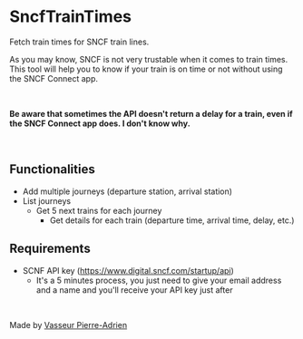 # SncfTrainTimes

Fetch train times for SNCF train lines.

As you may know, SNCF is not very trustable when it comes to train times. This tool will help you to know if your train is on time or not without using the SNCF Connect app.

<br/>

**Be aware that sometimes the API doesn't return a delay for a train, even if the SNCF Connect app does. I don't know why.**

<br/>

## Functionalities

- Add multiple journeys (departure station, arrival station)
- List journeys
  - Get 5 next trains for each journey
    - Get details for each train (departure time, arrival time, delay, etc.)

## Requirements

- SCNF API key (https://www.digital.sncf.com/startup/api)
  - It's a 5 minutes process, you just need to give your email address and a name and you'll receive your API key just after

<br/>

Made by [Vasseur Pierre-Adrien](https://github.com/Pierrad)